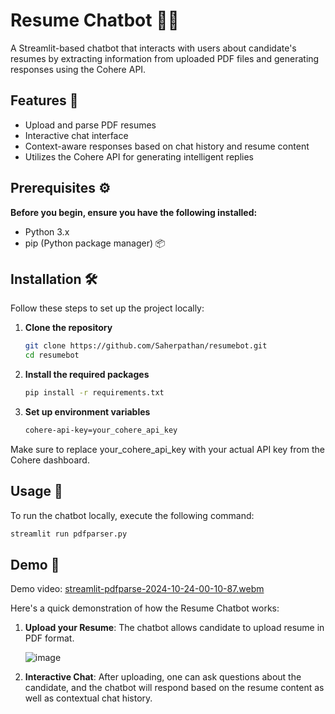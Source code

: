 # Resume Chatbot 🤖✨

A Streamlit-based chatbot that interacts with users about candidate's resumes by extracting information from uploaded PDF files and generating responses using the Cohere API.

## Features 🌟

- Upload and parse PDF resumes
- Interactive chat interface
- Context-aware responses based on chat history and resume content
- Utilizes the Cohere API for generating intelligent replies

## Prerequisites ⚙️
**Before you begin, ensure you have the following installed:**

- Python 3.x
- pip (Python package manager) 📦

## Installation 🛠️

Follow these steps to set up the project locally:

1. **Clone the repository**

   ```bash
   git clone https://github.com/Saherpathan/resumebot.git
   cd resumebot
   
2. **Install the required packages**
   ```bash
   pip install -r requirements.txt
   
3. **Set up environment variables**
   ```bash
   cohere-api-key=your_cohere_api_key

Make sure to replace your_cohere_api_key with your actual API key from the Cohere dashboard.

## Usage 🚀

To run the chatbot locally, execute the following command:

```bash
streamlit run pdfparser.py
```

## Demo 🎥

Demo video:
[streamlit-pdfparse-2024-10-24-00-10-87.webm](https://github.com/user-attachments/assets/de46681a-f181-400d-93e5-fd746c885bcc)

Here's a quick demonstration of how the Resume Chatbot works:

1. **Upload your Resume**: The chatbot allows candidate to upload resume in PDF format.
   
   ![image](https://github.com/user-attachments/assets/d74bf162-8403-4b42-8081-94f20af07479)


2. **Interactive Chat**: After uploading, one can ask questions about the candidate, and the chatbot will respond based on the resume content as well as contextual chat history.

